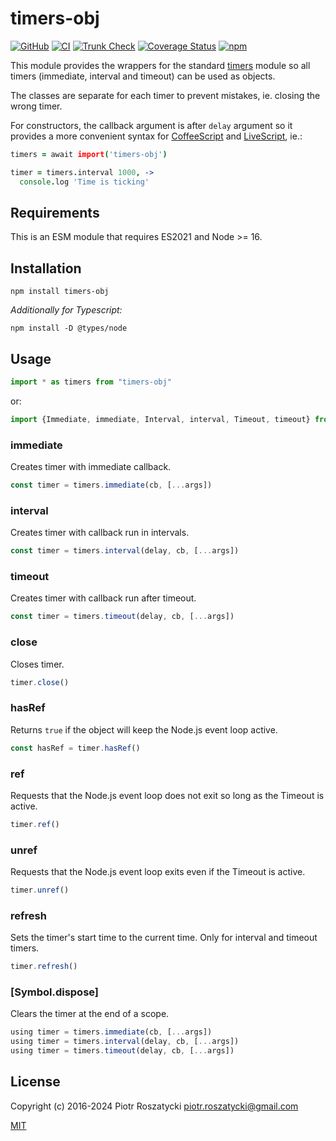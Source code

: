 # timers-obj

<!-- markdownlint-disable MD013 -->

[![GitHub](https://img.shields.io/github/v/release/dex4er/js-timers-obj?display_name=tag&sort=semver)](https://github.com/dex4er/js-timers-obj)
[![CI](https://github.com/dex4er/js-timers-obj/actions/workflows/ci.yaml/badge.svg)](https://github.com/dex4er/js-timers-obj/actions/workflows/ci.yaml)
[![Trunk Check](https://github.com/dex4er/js-timers-obj/actions/workflows/trunk.yaml/badge.svg)](https://github.com/dex4er/js-timers-obj/actions/workflows/trunk.yaml)
[![Coverage Status](https://coveralls.io/repos/github/dex4er/js-timers-obj/badge.svg)](https://coveralls.io/github/dex4er/js-timers-obj)
[![npm](https://img.shields.io/npm/v/timers-obj.svg)](https://www.npmjs.com/package/timers-obj)

<!-- markdownlint-enable MD013 -->

This module provides the wrappers for the standard
[timers](https://nodejs.org/api/timers.html) module so all timers (immediate,
interval and timeout) can be used as objects.

The classes are separate for each timer to prevent mistakes, ie. closing the
wrong timer.

For constructors, the callback argument is after `delay` argument so it
provides a more convenient syntax for
[CoffeeScript](http://coffeescript.org/) and
[LiveScript](http://livescript.net/), ie.:

```coffee
timers = await import('timers-obj')

timer = timers.interval 1000, ->
  console.log 'Time is ticking'
```

## Requirements

This is an ESM module that requires ES2021 and Node >= 16.

## Installation

```shell
npm install timers-obj
```

_Additionally for Typescript:_

```shell
npm install -D @types/node
```

## Usage

```js
import * as timers from "timers-obj"
```

or:

```js
import {Immediate, immediate, Interval, interval, Timeout, timeout} from "timers-obj"
```

### immediate

Creates timer with immediate callback.

```js
const timer = timers.immediate(cb, [...args])
```

### interval

Creates timer with callback run in intervals.

```js
const timer = timers.interval(delay, cb, [...args])
```

### timeout

Creates timer with callback run after timeout.

```js
const timer = timers.timeout(delay, cb, [...args])
```

### close

Closes timer.

```js
timer.close()
```

### hasRef

Returns `true` if the object will keep the Node.js event loop active.

```js
const hasRef = timer.hasRef()
```

### ref

Requests that the Node.js event loop does not exit so long as the Timeout is
active.

```js
timer.ref()
```

### unref

Requests that the Node.js event loop exits even if the Timeout is active.

```js
timer.unref()
```

### refresh

Sets the timer's start time to the current time. Only for interval and
timeout timers.

```js
timer.refresh()
```

### [Symbol.dispose]

Clears the timer at the end of a scope.

```ts
using timer = timers.immediate(cb, [...args])
using timer = timers.interval(delay, cb, [...args])
using timer = timers.timeout(delay, cb, [...args])
```

## License

Copyright (c) 2016-2024 Piotr Roszatycki <piotr.roszatycki@gmail.com>

[MIT](https://opensource.org/licenses/MIT)
